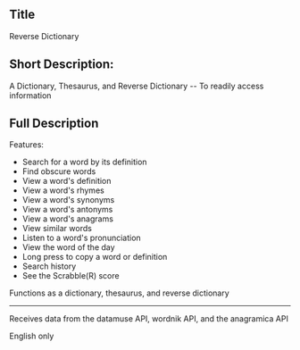 ## Title
Reverse Dictionary


## Short Description:
A Dictionary, Thesaurus, and Reverse Dictionary -- To readily access information


## Full Description
Features:
- Search for a word by its definition
- Find obscure words
- View a word's definition
- View a word's rhymes
- View a word's synonyms
- View a word's antonyms
- View a word's anagrams
- View similar words
- Listen to a word's pronunciation
- View the word of the day
- Long press to copy a word or definition
- Search history
- See the Scrabble(R) score

Functions as a dictionary, thesaurus, and reverse dictionary

---

Receives data from the datamuse API, wordnik API, and the anagramica API

English only